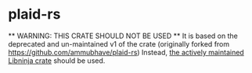 # plaid-rs

** WARNING: THIS CRATE SHOULD NOT BE USED **
It is based on the deprecated and un-maintained v1 of the crate (originally forked from https://github.com/ammubhave/plaid-rs)
Instead, [the actively maintained Libninja crate](https://github.com/libninjacom/plaid-rs) should be used.
